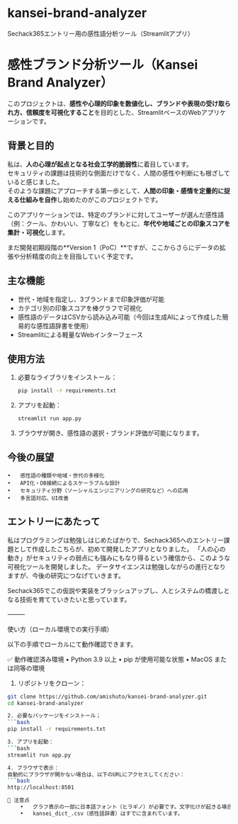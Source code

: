 # kansei-brand-analyzer
Sechack365エントリー用の感性語分析ツール（Streamlitアプリ）

# 感性ブランド分析ツール（Kansei Brand Analyzer）

このプロジェクトは、**感性や心理的印象を数値化し、ブランドや表現の受け取られ方、信頼度を可視化すること**を目的とした、StreamlitベースのWebアプリケーションです。

##  背景と目的

私は、**人の心理が起点となる社会工学的脆弱性**に着目しています。  
セキュリティの課題は技術的な側面だけでなく、人間の感性や判断にも根ざしていると感じました。  
そのような課題にアプローチする第一歩として、**人間の印象・感情を定量的に捉える仕組みを自作**し始めたのがこのプロジェクトです。

このアプリケーションでは、特定のブランドに対してユーザーが選んだ感性語（例：クール、かわいい、丁寧など）をもとに、**年代や地域ごとの印象スコアを集計・可視化**します。

まだ開発初期段階の**Version 1（PoC）**ですが、ここからさらにデータの拡張や分析精度の向上を目指していく予定です。

##  主な機能

- 世代・地域を指定し、3ブランドまで印象評価が可能
- カテゴリ別の印象スコアを棒グラフで可視化
- 感性語のデータはCSVから読み込み可能（今回は生成AIによって作成した簡易的な感性語辞書を使用）
- Streamlitによる軽量なWebインターフェース

##  使用方法

1. 必要なライブラリをインストール：
   ```bash
   pip install -r requirements.txt
   
2. アプリを起動：
    ```bash
   streamlit run app.py
   
3. ブラウザが開き、感性語の選択・ブランド評価が可能になります。

##  今後の展望
	•	感性語の種類や地域・世代の多様化
	•	API化・DB接続によるスケーラブルな設計
	•	セキュリティ分野（ソーシャルエンジニアリングの研究など）への応用
	•	多言語対応、UI改善

##  エントリーにあたって

私はプログラミングは勉強しはじめたばかりで、Sechack365へのエントリー課題として作成したこちらが、初めて開発したアプリとなりました。
「人の心の動き」がセキュリティの弱点にも強みにもなり得るという確信から、このような可視化ツールを開発しました。
データサイエンスは勉強しながらの進行となりますが、今後の研究につなげていきます。

Sechack365でこの仮説や実装をブラッシュアップし、人とシステムの橋渡しとなる技術を育てていきたいと思っています。




⸻

使い方（ローカル環境での実行手順）

以下の手順でローカルにて動作確認できます。

✅ 動作確認済み環境
	•	Python 3.9 以上
	•	pip が使用可能な状態
	•	MacOS または同等の環境

1. リポジトリをクローン：
```bash
git clone https://github.com/amishuto/kansei-brand-analyzer.git
cd kansei-brand-analyzer

2. 必要なパッケージをインストール；
```bash
pip install -r requirements.txt

3. アプリを起動：
```bash
streamlit run app.py

4. ブラウザで表示：
自動的にブラウザが開かない場合は、以下のURLにアクセスしてください：
```bash
http://localhost:8501

📝 注意点
	•	グラフ表示の一部に日本語フォント（ヒラギノ）が必要です。文字化けが起きる場合は app.py のフォントパスを修正してください。
	•	kansei_dict_.csv（感性語辞書）はすでに含まれています。
